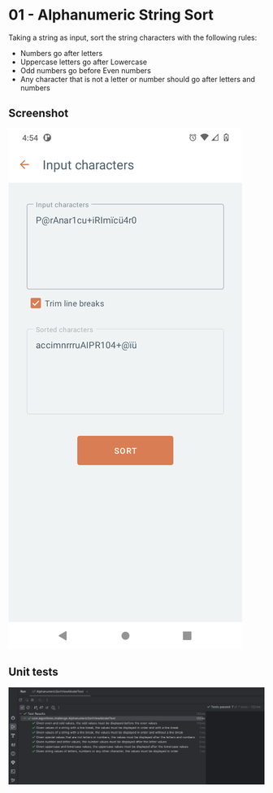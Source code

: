 # 01 - Alphanumeric String Sort

Taking a string as input, sort the string characters with the following rules:

- Numbers go after letters
- Uppercase letters go after Lowercase
- Odd numbers go before Even numbers
- Any character that is not a letter or number should go after letters and numbers 

## Screenshot
![Alphanumeric String Sort - UI](screen01.png)

## Unit tests
![Alphanumeric String Sort - test](test01.png)
